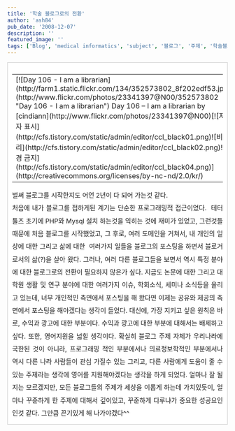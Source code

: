 ```yaml
---
title: '학술 블로그로의 전환'
author: 'ash84'
pub_date: '2008-12-07'
description: ''
featured_image: ''
tags: ['Blog', 'medical informatics', 'subject', '블로그', '주제', '학술블로그']
---
```



<div class="txc-textbox" style="border: 1px solid rgb(203, 203, 203); padding: 10px; background-color: rgb(255, 255, 255); text-align: justify; line-height: 2;"><table align="justify" class="flickrImgSearch"><tbody><tr><td>[![Day 106 - I am a librarian](http://farm1.static.flickr.com/134/352573802_8f202edf53.jpg)](http://www.flickr.com/photos/23341397@N00/352573802 "Day 106 - I am a librarian")  
<span>Day 106 – I am a librarian by [cindiann](http://www.flickr.com/photos/23341397@N00)</span>[![저작자 표시](http://cfs.tistory.com/static/admin/editor/ccl_black01.png)![비영리](http://cfs.tistory.com/static/admin/editor/ccl_black02.png)![변경 금지](http://cfs.tistory.com/static/admin/editor/ccl_black04.png)](http://creativecommons.org/licenses/by-nc-nd/2.0/kr/)</td></tr></tbody></table><span style="font-size: 11pt;"></span>

<span style="font-size: 11pt;">  
 벌써 블로그를 시작한지도 어언 2년이 다 되어 가는것 같다. </span>  
<span style="font-size: 11pt;">  
</span>  
<span style="font-size: 11pt;">  
</span>

<div style="TEXT-ALIGN: justify"><span style="font-size: 11pt;">처음에 내가 블로그를 접하게된 계기는 단순한 프로그래밍적 접근이었다.  테터툴즈 초기에 PHP와 Mysql 설치 하는것을 익히는 것에 재미가 있었고, 그런것들 때문에 처음 블로그를 시작했었고, 그 후로, 여러 도메인을 거쳐서, 내 개인의 일상에 대한 그리고 삶에 대한  여러가지 일들을 블로그의 포스팅을 하면서 블로거로서의 삶(?)을 살아 왔다. </span>  
<span style="font-size: 11pt;">  
</span>  
<span style="font-size: 11pt;">그러나, 여러 다른 블로그들을 보면서 역시 특정 분야에 대한 블로그로의 전환이 필요하지 않은가 싶다. 지금도 논문에 대한 그리고 대학원 생활 및 연구 분야에 대한 여러가지 이슈, 학회소식, 세미나 소식등을 올리고 있는데, 너무 개인적인 측면에서 </span>  
<span style="font-size: 11pt;">  
 포스팅을 해 왔다면 이제는 공유와 제공의 측면에서 포스팅을 해야겠다는 생각이 들었다. </span>  
<span style="font-size: 11pt;">  
</span>  
<span style="font-size: 11pt;">대신에, 가장 지키고 싶은 원칙은 바로, 수익과 광고에 대한 부분이다. 수익과 광고에 대한 부분에 대해서는 배제하고 싶다. </span>  
<span style="font-size: 11pt;">  
</span>  
<span style="font-size: 11pt;">또한, 영어지원을 넓힐 생각이다. 확실히 블로그 주제 자체가 우리나라에 국한된 것이 아니라, 프로그래밍 적인 부분에서나 의료정보학적인 부분에서나 역시 다른 나라 사람들이 관심 가질수 있는 그리고, 다른 사람에게 도움이 줄 수 있는 주제라는 생각에 영어를 지원해야겠다는 생각을 하게 되었다. </span>  
<span style="font-size: 11pt;">  
</span>  
<span style="font-size: 11pt;">얼마나 잘 될지는 모르겠지만, 모든 블로그들의 주제가 세상을 이롭게 하는데 가치있듯이, 얼마나 꾸준하게 한 주제에 대해서 깊이있고, 꾸준하게 다루냐가 중요한 성공요인인것 같다. 그만큼 끈기있게 해 나가야겠다^^ </span>  
<span style="font-size: 11pt;">  
</span></div><span style="font-size: 11pt;">  
</span>

</div>

